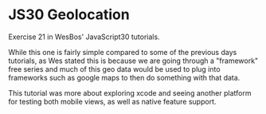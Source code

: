 # JS30 Geolocation
Exercise 21 in WesBos' JavaScript30 tutorials. 

While this one is fairly simple compared to some of the previous days tutorials, as Wes stated this is because we are going through a "framework" free series and much of this geo data would be used to plug into frameworks such as google maps to then do something with that data. 

This tutorial was more about exploring xcode and seeing another platform for testing both mobile views, as well as native feature support. 